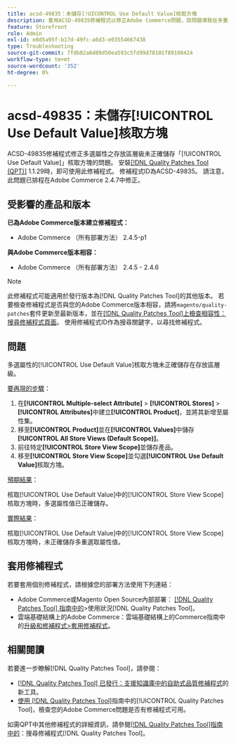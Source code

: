 ```yaml
---
title: acsd-49835：未儲存[!UICONTROL Use Default Value]核取方塊
description: 套用ACSD-49835修補程式以修正Adobe Commerce問題，該問題導致在多重選取屬性的存放區層級上未正確儲存[!UICONTROL Use Default Value]核取方塊。
feature: Storefront
role: Admin
exl-id: e8d5a95f-b17d-49fc-a6d3-e03554667438
type: Troubleshooting
source-git-commit: 7fdb02a6d89d50ea593c5fd99d78101f89198424
workflow-type: tm+mt
source-wordcount: '352'
ht-degree: 0%

---
```


# acsd-49835：未儲存[!UICONTROL Use Default Value]核取方塊

ACSD-49835修補程式修正多選屬性之存放區層級未正確儲存「[!UICONTROL Use Default Value]」核取方塊的問題。 安裝[[!DNL Quality Patches Tool (QPT)]](https://experienceleague.adobe.com/zh-hant/docs/commerce-operations/tools/quality-patches-tool/quality-patches-tool-to-self-serve-quality-patches) 1.1.29時，即可使用此修補程式。 修補程式ID為ACSD-49835。 請注意，此問題已排程在Adobe Commerce 2.4.7中修正。

## 受影響的產品和版本

**已為Adobe Commerce版本建立修補程式：**

* Adobe Commerce （所有部署方法） 2.4.5-p1

**與Adobe Commerce版本相容：**

* Adobe Commerce （所有部署方法） 2.4.5 - 2.4.6

>[!NOTE]
>
>此修補程式可能適用於發行版本為[!DNL Quality Patches Tool]的其他版本。 若要檢查修補程式是否與您的Adobe Commerce版本相容，請將`magento/quality-patches`套件更新至最新版本，並在[[!DNL Quality Patches Tool]上檢查相容性：搜尋修補程式頁面](https://experienceleague.adobe.com/tools/commerce-quality-patches/index.html?lang=zh-Hant)。 使用修補程式ID作為搜尋關鍵字，以尋找修補程式。

## 問題

多選屬性的[!UICONTROL Use Default Value]核取方塊未正確儲存在存放區層級。

<u>要再現的步驟</u>：

1. 在&#x200B;**[!UICONTROL Multiple-select Attribute]** > **[!UICONTROL Stores]** > **[!UICONTROL Attributes]**&#x200B;中建立&#x200B;**[!UICONTROL Product]**，並將其新增至屬性集。
1. 移至&#x200B;**[!UICONTROL Product]**&#x200B;並在&#x200B;**[!UICONTROL Values]**&#x200B;中儲存&#x200B;**[!UICONTROL All Store Views (Default Scope)]**。
1. 前往特定&#x200B;**[!UICONTROL Store View Scope]**&#x200B;並儲存產品。
1. 移至&#x200B;**[!UICONTROL Store View Scope]**&#x200B;並勾選&#x200B;**[!UICONTROL Use Default Value]**&#x200B;核取方塊。

<u>預期結果</u>：

核取[!UICONTROL Use Default Value]中的[!UICONTROL Store View Scope]核取方塊時，多選屬性值已正確儲存。

<u>實際結果</u>：

核取[!UICONTROL Use Default Value]中的[!UICONTROL Store View Scope]核取方塊時，未正確儲存多重選取屬性值。

## 套用修補程式

若要套用個別修補程式，請根據您的部署方法使用下列連結：

* Adobe Commerce或Magento Open Source內部部署： [[!DNL Quality Patches Tool] 指南中的](/help/tools/quality-patches-tool/usage.md)>使用狀況[!DNL Quality Patches Tool]。
* 雲端基礎結構上的Adobe Commerce：雲端基礎結構上的Commerce指南中的[升級和修補程式>套用修補程式](https://experienceleague.adobe.com/docs/commerce-cloud-service/user-guide/develop/upgrade/apply-patches.html?lang=zh-Hant)。

## 相關閱讀

若要進一步瞭解[!DNL Quality Patches Tool]，請參閱：

* [[!DNL Quality Patches Tool] 已發行：支援知識庫中的自助式品質修補程式](https://experienceleague.adobe.com/zh-hant/docs/commerce-operations/tools/quality-patches-tool/quality-patches-tool-to-self-serve-quality-patches)的新工具。
* [使用 [!DNL Quality Patches Tool]](/help/tools/quality-patches-tool/patches-available-in-qpt/check-patch-for-magento-issue-with-magento-quality-patches.md)指南中的[!UICONTROL Quality Patches Tool]，檢查您的Adobe Commerce問題是否有修補程式可用。


如需QPT中其他修補程式的詳細資訊，請參閱[[!DNL Quality Patches Tool]指南中的](https://experienceleague.adobe.com/tools/commerce-quality-patches/index.html?lang=zh-Hant)：搜尋修補程式[!DNL Quality Patches Tool]。
